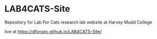 # LAB4CATS-Site
Repository for Lab For Cats research lab website at Harvey Mudd College

live at https://dfonsec.github.io/LAB4CATS-Site/
